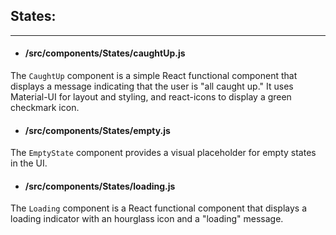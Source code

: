 ## States:
---------------
- #### /src/components/States/caughtUp.js
The `CaughtUp` component is a simple React functional component that displays a message indicating that the user is "all caught up." It uses Material-UI for layout and styling, and react-icons to display a green checkmark icon.

- #### /src/components/States/empty.js
The `EmptyState` component provides a visual placeholder for empty states in the UI.

- #### /src/components/States/loading.js
The `Loading` component is a React functional component that displays a loading indicator with an hourglass icon and a "loading" message.
